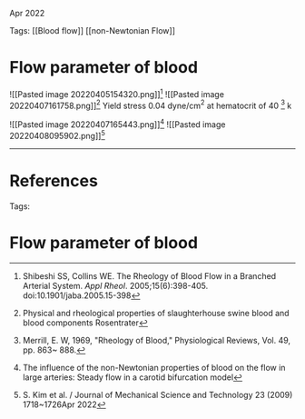 Apr 2022
  

Tags: [[Blood flow]] [[non-Newtonian Flow]]

# Flow parameter of blood
![[Pasted image 20220405154320.png]][^1]
![[Pasted image 20220407161758.png]][^2]
Yield stress 0.04 dyne/cm$^2$ at hematocrit of 40 [^3]
k
 
![[Pasted image 20220407165443.png]][^4]
![[Pasted image 20220408095902.png]][^5]

---
# References
[^1]: Shibeshi SS, Collins WE. The Rheology of Blood Flow in a Branched Arterial System. _Appl Rheol_. 2005;15(6):398-405. doi:10.1901/jaba.2005.15-398
[^2]: Physical and rheological properties of slaughterhouse swine blood and blood components Rosentrater
[^3]: Merrill, E. W, 1969, "Rheology of Blood," Physiological Reviews, Vol. 49, pp. 863~ 888.
[^4]:The influence of the non-Newtonian properties of blood on the flow in large arteries: Steady flow in a carotid bifurcation model
[^5]: S. Kim et al. / Journal of Mechanical Science and Technology 23 (2009) 1718~1726Apr 2022
 

Tags: 

# Flow parameter of blood




